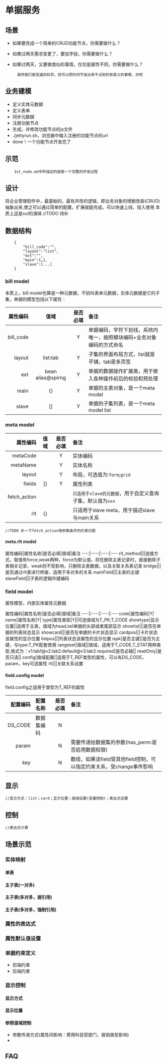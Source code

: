 # 单据服务
## 场景
* 如果要完成一个简单的CRUD功能节点，你需要做什么？
* 如果过两天需求变更了，要加字段，你需要做什么？
* 如果过两天，又要做类似的事情，仅仅是属性不同，你需要做什么？
		
		虽然我们是苦逼的码农，但可以把时间节省出来干点别的有意义的事情，对吧
## 业务建模
* 定义实体元数据
* 定义表单
* 同步元数据
* 注册功能节点
* 生成，并修改功能节点的js文件
* ./jettyrun.sh，浏览器中输入注册的功能节点的url
* done！一个功能节点开发完了
## 示范
		1st_node.md中所描述的就是一个完整的开发过程
## 设计
将企业管理软件中，最基础的，最有共性的逻辑，即业务对象的增删改查(CRUD)抽象出来,使之可以通过简单的配置，扩展就能完成，可以快速上线，投入使用
本质上这是xul的演绎
		//TODO 待补
## 数据结构

		{
			"bill_code":"",
			"layout":"list",
			"ext":"",
			"main":{…},
			"slave":[...]
		}

### bill model
本质上，bill model也算是一种元数据，不妨叫表单元数据，实体元数据是它的子集，单据的模型包括以下属性：


属性编码|值域|是否必填|备注
---:|:---:|:---:|:---
bill_code||Y|单据编码，字符下划线，系统内唯一，按照模块编码+业务对象编码的方式命名
layout|list:tab|Y|子集的界面布局方式，list就是平铺，tab是多页签
ext|bean alias@spirng|Y|单据的数据操作扩展类，用于嵌入各种操作前后的校验和预处理
main|{}|Y|单据的主表对象，是一个meta model
slave|[]|Y|单据的子集列表，是一个meta model list

### meta model


属性编码|值域|是否必填|备注
---:|:---:|:---:|:---
metaCode||Y|实体编码
metaName||Y|实体名称
layout||Y|布局，可选值为:`form`;`grid`	
fields|[]|Y|属性列表
fetch_action|||`只适用于slave的元数据`，用于自定义查询子集，默认值为`xxx`
rlt|{}||只适用于slave meta，用于描述slave与main关系
		
	//TODO 补一下fetch_action啥参数条件的约束问题
#### meta.rlt model

属性编码|属性名称|是否必填|值域|备注
---:|:---:|:---:|:---
rlt_method|||连接方式，取值有force,weak两种，force为默认值，将在删除主表记录时，直接删除子表相关记录，weak则不受影响，只删除主表数据，以及关联关系表记录
bridge|||是否通过rlt表进行桥接，适用于多对多的关系
mainField|||主表的主键
slaveField|||子表的逻辑外键编码

### field model
属性模型，内嵌实体属性元数据

属性编码|属性名称|是否必填|值域|备注
---:|:---:|:---:|:---
code|属性编码|Y|
name|属性名称|Y|
type|属性类型|Y||可选值域为T_PK;T_CODE
showtype|显示位置||适用于主表，值域为head,tail单据的头部或者尾部显示
showlist|||是否在单据的列表状态显示
showcard|||是否在单据的卡片状态显示
cardpos|||卡片状态该属性的显示位置
listpos|||列表状态该属性的显示位置
ispk|是否主键||是否为主键，与type:T_PK配套使用
rangeset|值域||值域，适用于T_CODE,T_STAT两种类型,格式为：v1:lab1@v2:lab2:default@v3:lab3
required|是否必输||
readOnly|是否只读||
config|值域配置||适用于T_REF类型的属性，可以有DS_CODE，param，key可选属性
rlt|||关联关系设置
#### field.config model
field.config之适用于类型为T_REF的属性

配置编码|配置名称|是否必填|备注
---:|:---|:---:|:---
DS_CODE|数据集编码|N|
param||N|需要传递给数据集的参数(has_perm:是否启用数据权限)
key||N|数组，如果该field受其他field控制，可以指定约束关系，受change事件影响




## 显示
	//显示方式：list；card；显示位置；值域设置(变量控制)；表达式设置
## 控制
	//表达式计算
## 场景示范
### 实体映射
#### 单表
#### 主子表(一对多)
#### 主子表(多对多，弱引用)
#### 主子表(多对多，强制引用)
### 属性的表达式
### 属性默认值设置
### 单据约束定义
* 前端约束
* 后端约束

### 显示控制
#### 显示方式
#### 显示位置
#### 参照值域控制
* 参数传递方式(属性间影响：费用科目受部门，报销类型影响)
* 


## FAQ